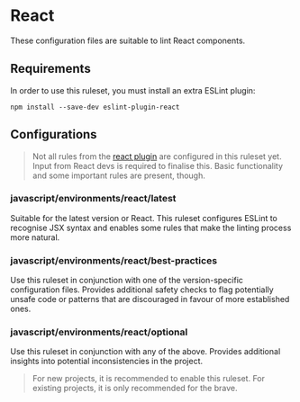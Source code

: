 [eslint-plugin-react]: https://github.com/yannickcr/eslint-plugin-react/

# React

These configuration files are suitable to lint React components.

## Requirements

In order to use this ruleset, you must install an extra ESLint plugin:

`npm install --save-dev eslint-plugin-react`

## Configurations

> Not all rules from the [react plugin][eslint-plugin-react] are configured in this ruleset yet. Input from React devs is required to finalise this. Basic functionality and some important rules are present, though.

### javascript/environments/react/latest

Suitable for the latest version or React. This ruleset configures ESLint to recognise JSX syntax and enables some rules that make the linting process more natural.

### javascript/environments/react/best-practices

Use this ruleset in conjunction with one of the version-specific configuration files. Provides additional safety checks to flag potentially unsafe code or patterns that are discouraged in favour of more established ones.

### javascript/environments/react/optional

Use this ruleset in conjunction with any of the above. Provides additional insights into potential inconsistencies in the project.

> For new projects, it is recommended to enable this ruleset. For existing projects, it is only recommended for the brave.
